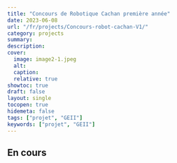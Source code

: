 ```yaml
---
title: "Concours de Robotique Cachan première année"
date: 2023-06-08
url: "/fr/projects/Concours-robot-cachan-V1/"
category: projects
summary:
description:
cover:
  image: image2-1.jpeg
  alt:
  caption:
  relative: true
showtoc: true
draft: false
layout: single
tocopen: true
hidemeta: false
tags: ["projet", "GEII"]
keywords: ["projet", "GEII"]
---
```


## En cours
